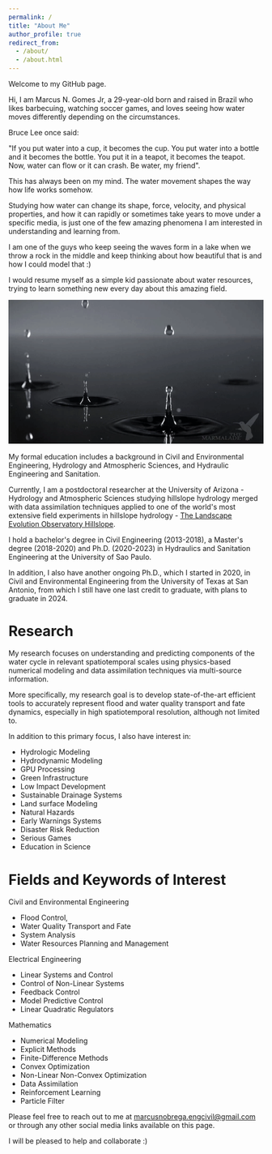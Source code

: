 ```yaml
---
permalink: /
title: "About Me"
author_profile: true
redirect_from: 
  - /about/
  - /about.html
---
```


Welcome to my GitHub page.

Hi, I am Marcus N. Gomes Jr, a 29-year-old born and raised in Brazil who likes barbecuing, watching soccer games, and loves seeing how water moves differently depending on the circumstances.

Bruce Lee once said: 

"If you put water into a cup, it becomes the cup. You put water into a bottle and it becomes the bottle. You put it in a teapot, it becomes the teapot. Now, water can flow or it can crash. Be water, my friend". 

This has always been on my mind. The water movement shapes the way how life works somehow.

Studying how water can change its shape, force, velocity, and physical properties, and how it can rapidly or sometimes take years to move under a specific media, is just one of the few amazing phenomena I am interested in understanding and learning from.

I am one of the guys who keep seeing the waves form in a lake when we throw a rock in the middle and keep thinking about how beautiful that is and how I could model that :)

I would resume myself as a simple kid passionate about water resources, trying to learn something new every day about this amazing field.

<img src='/files/water_gif.gif'>

My formal education includes a background in Civil and Environmental Engineering, Hydrology and Atmospheric Sciences, and Hydraulic Engineering and Sanitation.

Currently, I am a postdoctoral researcher at the University of Arizona - Hydrology and Atmospheric Sciences studying hillslope hydrology merged with data assimilation techniques applied to one of the world's most extensive field experiments in hillslope hydrology - [The Landscape Evolution Observatory Hillslope](https://www.youtube.com/watch?v=qTN89IriGCI&t=21s&ab_channel=Biosphere2).

I hold a bachelor's degree in Civil Engineering (2013-2018), a Master's degree (2018-2020) and Ph.D. (2020-2023) in Hydraulics and Sanitation Engineering at the University of Sao Paulo.

In addition, I also have another ongoing Ph.D., which I started in 2020, in Civil and Environmental Engineering from the University of Texas at San Antonio, from which I still have one last credit to graduate, with plans to graduate in 2024.

Research
======
My research focuses on understanding and predicting components of the water cycle in relevant spatiotemporal scales using physics-based numerical modeling and data assimilation techniques via multi-source information. 

More specifically, my research goal is to develop state-of-the-art efficient tools to accurately represent flood and water quality transport and fate dynamics, especially in high spatiotemporal resolution, although not limited to.

In addition to this primary focus, I also have interest in:

- Hydrologic Modeling
- Hydrodynamic Modeling
- GPU Processing
- Green Infrastructure
- Low Impact Development
- Sustainable Drainage Systems
- Land surface Modeling
- Natural Hazards
- Early Warnings Systems
- Disaster Risk Reduction
- Serious Games
- Education in Science


Fields and Keywords of Interest
=======
Civil and Environmental Engineering
- Flood Control,
- Water Quality Transport and Fate
- System Analysis
- Water Resources Planning and Management

Electrical Engineering
- Linear Systems and Control
- Control of Non-Linear Systems
- Feedback Control
- Model Predictive Control
- Linear Quadratic Regulators

Mathematics
- Numerical Modeling
- Explicit Methods
- Finite-Difference Methods
- Convex Optimization
- Non-Linear Non-Convex Optimization
- Data Assimilation
- Reinforcement Learning
- Particle Filter

Please feel free to reach out to me at marcusnobrega.engcivil@gmail.com or through any other social media links available on this page.

I will be pleased to help and collaborate :)
